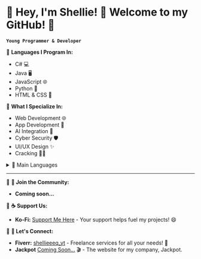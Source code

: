 # 🌟 Hey, I'm Shellie! 👋 Welcome to my GitHub! 🚀

**`Young Programmer & Developer`**

🔹 **Languages I Program In:**
- C# 💻
- Java 🖥️
- JavaScript 🌐
- Python 🐍
- HTML & CSS 🎨

🔹 **What I Specialize In:**
- Web Development 🌐
- App Development 📱
- AI Integration 🤖
- Cyber Security 🛡️
- UI/UX Design ✨
- Cracking ⛓️‍💥


<details>
  <summary> 🧰 Main Languages</summary>

  <img align="left" alt="JavaScript" width="30px" style="padding-right:10px;" src="https://cdn.jsdelivr.net/gh/devicons/devicon/icons/javascript/javascript-plain.svg" />
  <img align="left" alt="NodeJS" width="30px" style="padding-right:10px;" src="https://cdn.jsdelivr.net/gh/devicons/devicon/icons/nodejs/nodejs-original.svg" />
  <img align="left" alt="Python" width="30px" style="padding-right:10px;" src="https://cdn.jsdelivr.net/gh/devicons/devicon/icons/python/python-plain.svg" />
  <img align="left" alt="GitHub" width="30px" style="padding-right:10px;" src="https://cdn.jsdelivr.net/gh/devicons/devicon/icons/github/github-original.svg" />
  
  <br />
</details>

---

🔹 **💬 Join the Community:**

- **Coming soon...**

🔹 **☕ Support Us:**
- **Ko-Fi:** [Support Me Here](https://ko-fi.com/jackpotdev) - Your support helps fuel my projects! 😄

🔹 **🔗 Let's Connect:**
- **Fiverr:** [shellieeeq_yt](https://www.fiverr.com/shellieeeq_yt) - Freelance services for all your needs! 💼  
- **Jackpot** [Coming Soon...](https://jackpotdev.xyz) 🎬 - The website for my company, Jackpot.
